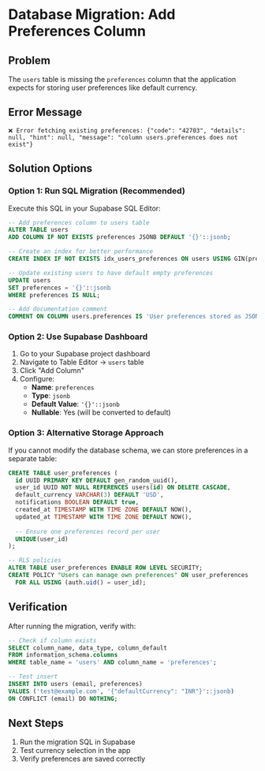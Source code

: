# Database Migration: Add Preferences Column

## Problem
The `users` table is missing the `preferences` column that the application expects for storing user preferences like default currency.

## Error Message
```
❌ Error fetching existing preferences: {"code": "42703", "details": null, "hint": null, "message": "column users.preferences does not exist"}
```

## Solution Options

### Option 1: Run SQL Migration (Recommended)

Execute this SQL in your Supabase SQL Editor:

```sql
-- Add preferences column to users table
ALTER TABLE users 
ADD COLUMN IF NOT EXISTS preferences JSONB DEFAULT '{}'::jsonb;

-- Create an index for better performance
CREATE INDEX IF NOT EXISTS idx_users_preferences ON users USING GIN(preferences);

-- Update existing users to have default empty preferences
UPDATE users 
SET preferences = '{}'::jsonb 
WHERE preferences IS NULL;

-- Add documentation comment
COMMENT ON COLUMN users.preferences IS 'User preferences stored as JSONB. Includes settings like defaultCurrency, notifications, etc.';
```

### Option 2: Use Supabase Dashboard

1. Go to your Supabase project dashboard
2. Navigate to Table Editor → `users` table
3. Click "Add Column"
4. Configure:
   - **Name**: `preferences`
   - **Type**: `jsonb`
   - **Default Value**: `'{}'::jsonb`
   - **Nullable**: Yes (will be converted to default)

### Option 3: Alternative Storage Approach

If you cannot modify the database schema, we can store preferences in a separate table:

```sql
CREATE TABLE user_preferences (
  id UUID PRIMARY KEY DEFAULT gen_random_uuid(),
  user_id UUID NOT NULL REFERENCES users(id) ON DELETE CASCADE,
  default_currency VARCHAR(3) DEFAULT 'USD',
  notifications BOOLEAN DEFAULT true,
  created_at TIMESTAMP WITH TIME ZONE DEFAULT NOW(),
  updated_at TIMESTAMP WITH TIME ZONE DEFAULT NOW(),
  
  -- Ensure one preferences record per user
  UNIQUE(user_id)
);

-- RLS policies
ALTER TABLE user_preferences ENABLE ROW LEVEL SECURITY;
CREATE POLICY "Users can manage own preferences" ON user_preferences
  FOR ALL USING (auth.uid() = user_id);
```

## Verification

After running the migration, verify with:

```sql
-- Check if column exists
SELECT column_name, data_type, column_default 
FROM information_schema.columns 
WHERE table_name = 'users' AND column_name = 'preferences';

-- Test insert
INSERT INTO users (email, preferences) 
VALUES ('test@example.com', '{"defaultCurrency": "INR"}'::jsonb)
ON CONFLICT (email) DO NOTHING;
```

## Next Steps

1. Run the migration SQL in Supabase
2. Test currency selection in the app
3. Verify preferences are saved correctly
